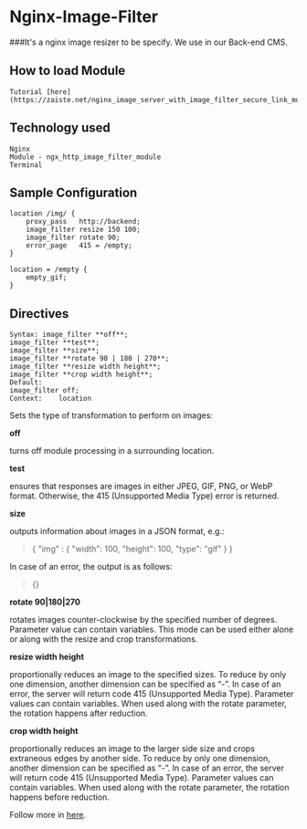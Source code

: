 # Nginx-Image-Filter
###It's a nginx image resizer to be specify. We use in our Back-end CMS.

## How to load Module
```
Tutorial [here](https://zaiste.net/nginx_image_server_with_image_filter_secure_link_modules/).
```

## Technology used
```
Nginx
Module - ngx_http_image_filter_module
Terminal
```

## Sample Configuration 
```
location /img/ {
    proxy_pass   http://backend;
    image_filter resize 150 100;
    image_filter rotate 90;
    error_page   415 = /empty;
}

location = /empty {
    empty_gif;
}
```

## Directives
```
Syntax:	image_filter **off**;
image_filter **test**;
image_filter **size**;
image_filter **rotate 90 | 180 | 270**;
image_filter **resize width height**;
image_filter **crop width height**;
Default:	
image_filter off;
Context:	location
```

Sets the type of transformation to perform on images:

**off**

turns off module processing in a surrounding location.

**test**

ensures that responses are images in either JPEG, GIF, PNG, or WebP format. Otherwise, the 415 (Unsupported Media Type) error is returned.

**size**

outputs information about images in a JSON format, e.g.:
> { "img" : { "width": 100, "height": 100, "type": "gif" } }

In case of an error, the output is as follows:
> {}

**rotate 90|180|270**

rotates images counter-clockwise by the specified number of degrees. Parameter value can contain variables. This mode can be used either alone or along with the resize and crop transformations.

**resize width height**

proportionally reduces an image to the specified sizes. To reduce by only one dimension, another dimension can be specified as “-”. In case of an error, the server will return code 415 (Unsupported Media Type). Parameter values can contain variables. When used along with the rotate parameter, the rotation happens after reduction.

**crop width height**

proportionally reduces an image to the larger side size and crops extraneous edges by another side. To reduce by only one dimension, another dimension can be specified as “-”. In case of an error, the server will return code 415 (Unsupported Media Type). Parameter values can contain variables. When used along with the rotate parameter, the rotation happens before reduction.

Follow more in [here](http://nginx.org/en/docs/http/ngx_http_image_filter_module.html).



